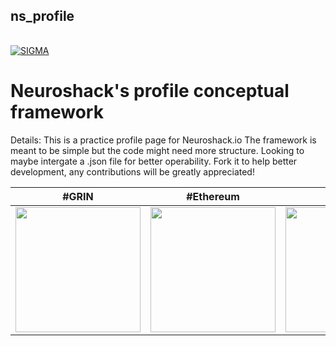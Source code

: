 ## ns_profile
<a > <img width ='100%'  height ='2px' src ='https://upload.wikimedia.org/wikipedia/commons/b/bf/GradientPurpleBlue.png'> 

[![SIGMA](https://raw.githubusercontent.com/dtrieb123/neuroshack/main/media/slow.gif)](https://neuroshack.io) 

# Neuroshack's profile conceptual framework
Details:
This is a practice profile page for Neuroshack.io The framework is meant to be simple
but the code might need more structure. Looking to maybe intergate a .json file for better operability.
Fork it to help better development, any contributions will be greatly appreciated!

| #GRIN | #Ethereum |  #bitcoin |
| --- |  --- | --- |
| <a> <img width ='200px'   src ='https://raw.githubusercontent.com/dtrieb123/neuroshack/main/grin.png'>  | <a> <img width ='200px'   src ='https://raw.githubusercontent.com/dtrieb123/neuroshack/main/ETH.png'>  | <a> <img width ='200px'   src ='https://raw.githubusercontent.com/dtrieb123/neuroshack/main/qrbtc.png'>  | 
